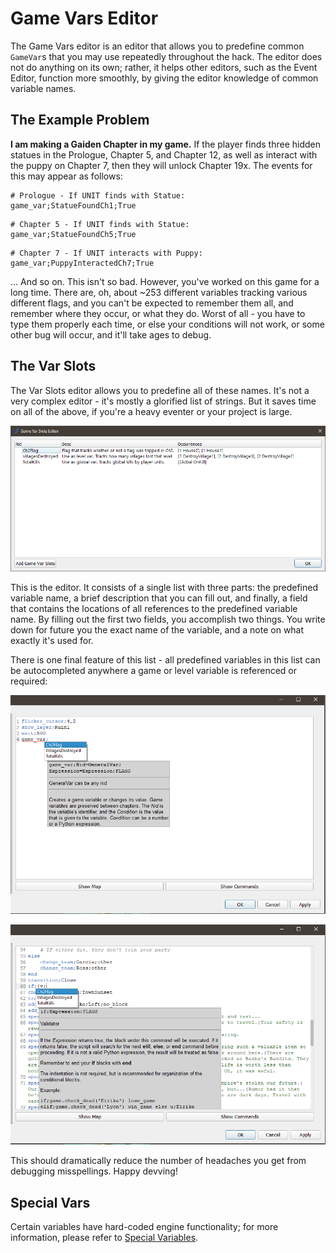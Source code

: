 # Game Vars Editor

The Game Vars editor is an editor that allows you to predefine common `GameVar`s that you may use repeatedly throughout the hack. The editor does not do anything on its own; rather, it helps other editors, such as the Event Editor, function more smoothly, by giving the editor knowledge of common variable names.

## The Example Problem
**I am making a Gaiden Chapter in my game.**
If the player finds three hidden statues in the Prologue, Chapter 5, and Chapter 12, as well as interact with the puppy on Chapter 7, then they will unlock Chapter 19x. The events for this may appear as follows:
```
# Prologue - If UNIT finds with Statue:
game_var;StatueFoundCh1;True
```
```
# Chapter 5 - If UNIT finds with Statue:
game_var;StatueFoundCh5;True
```
```
# Chapter 7 - If UNIT interacts with Puppy:
game_var;PuppyInteractedCh7;True
```
... And so on. This isn't so bad. However, you've worked on this game for a long time. There are, oh, about ~253 different variables tracking various different flags, and you can't be expected to remember them all, and remember where they occur, or what they do. Worst of all - you have to type them properly each time, or else your conditions will not work, or some other bug will occur, and it'll take ages to debug.

## The Var Slots

The Var Slots editor allows you to predefine all of these names. It's not a very complex editor - it's mostly a glorified list of strings. But it saves time on all of the above, if you're a heavy eventer or your project is large.

![image1](../images/var_slot_editor.png)

This is the editor. It consists of a single list with three parts: the predefined variable name, a brief description that you can fill out, and finally, a field that contains the locations of all references to the predefined variable name. By filling out the first two fields, you accomplish two things. You write down for future you the exact name of the variable, and a note on what exactly it's used for.

There is one final feature of this list - all predefined variables in this list can be autocompleted anywhere a game or level variable is referenced or required:

![image2](../images/var_slot_editor_autocomplete_1.png)

![image3](../images/var_slot_editor_autocomplete_2.png)

This should dramatically reduce the number of headaches you get from debugging misspellings. Happy devving!

## Special Vars

Certain variables have hard-coded engine functionality; for more information, please refer to [Special Variables](Special-Variables).